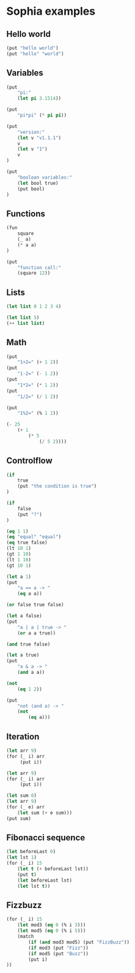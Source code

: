 # Sophia examples

## Hello world

```lisp
(put "hello world")
(put "hello" "world")
```

## Variables

```lisp
(put
    "pi:"
    (let pi 3.1514))

(put
    "pi*pi" (* pi pi))

(put
    "version:"
    (let v "v1.1.1")
    v
    (let v "1")
    v
)

(put
    "boolean variables:"
    (let bool true)
    (put bool)
)
```

## Functions

```lisp
(fun
    square
    (_ a)
    (* a a)
)

(put
    "function call:"
    (square 12))
```

## Lists

```lisp
(let list 0 1 2 3 4)
```

```lisp
(let list 5)
(++ list list)
```

## Math

```lisp
(put
    "1+2=" (+ 1 2))
(put
    "1-2=" (- 1 2))
(put
    "1*2=" (* 1 2))
(put
    "1/2=" (/ 1 2))

(put
    "1%2=" (% 1 2))

(- 25
    (+ 1
        (* 5
            (/ 5 2))))

```

## Controlflow

```lisp
(if
    true
    (put "the condition is true")
)

(if
    false
    (put "?")
)

(eq 1 1)
(eq "equal" "equal")
(eq true false)
(lt 10 1)
(gt 1 10)
(lt 1 10)
(gt 10 1)

(let a 1)
(put
    "a == a -> "
    (eq a a))

(or false true false)

(let a false)
(put
    "a | a | true -> "
    (or a a true))

(and true false)

(let a true)
(put
    "a & a -> "
    (and a a))

(not
    (eq 1 2))

(put
    "not (and a) -> "
    (not
        (eq a)))
```

## Iteration

```lisp
(let arr 9)
(for (_ i) arr
     (put i))
```

```lisp
(let arr 9)
(for (_ i) arr
     (put i))
```

```lisp
(let sum 0)
(let arr 9)
(for (_ e) arr
    (let sum (+ e sum)))
(put sum)
```

## Fibonacci sequence

```lisp
(let beforeLast 0)
(let lst 1)
(for (_ i) 15
    (let t (+ beforeLast lst))
    (put t)
    (let beforeLast lst)
    (let lst t))
```

## Fizzbuzz

```lisp
(for (_ i) 15
    (let mod3 (eq 0 (% i 3)))
    (let mod5 (eq 0 (% i 5)))
    (match
        (if (and mod3 mod5) (put "FizzBuzz"))
        (if mod3 (put "Fizz"))
        (if mod5 (put "Buzz"))
        (put i)
))
```
